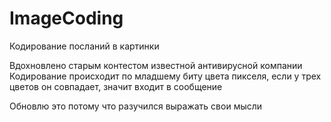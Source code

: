 # ImageCoding
Кодирование посланий в картинки

Вдохновлено старым контестом известной антивирусной компании
Кодирование происходит по младшему биту цвета пикселя, если у трех цветов он совпадает, значит входит в сообщение

Обновлю это потому что разучился выражать свои мысли 
